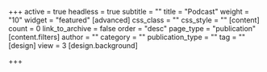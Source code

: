 +++
active = true
headless = true
subtitle = ""
title = "Podcast"
weight = "10"
widget = "featured"
[advanced]
css_class = ""
css_style = ""
[content]
count = 0
link_to_archive = false
order = "desc"
page_type = "publication"
[content.filters]
author = ""
category = ""
publication_type = ""
tag = ""
[design]
view = 3
[design.background]

+++
